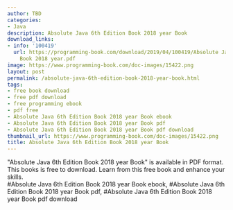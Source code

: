 ```yaml
---
author: TBD
categories:
- Java
description: Absolute Java 6th Edition Book 2018 year Book
download_links:
- info: '100419'
  url: https://programming-book.com/download/2019/04/100419/Absolute Java 6th Edition
    Book 2018 year.pdf
image: https://www.programming-book.com/doc-images/15422.png
layout: post
permalink: /absolute-java-6th-edition-book-2018-year-book.html
tags:
- free book download
- free pdf download
- free programming ebook
- pdf free
- Absolute Java 6th Edition Book 2018 year Book ebook
- Absolute Java 6th Edition Book 2018 year Book pdf
- Absolute Java 6th Edition Book 2018 year Book pdf download
thumbnail_url: https://www.programming-book.com/doc-images/15422.png
title: Absolute Java 6th Edition Book 2018 year Book
---
```


 
<div class="item-desc text-justify">
  "Absolute Java 6th Edition Book 2018 year Book" is available in PDF format. This books is free to download. Learn from this free book and enhance your skills.
  <br>
  #Absolute Java 6th Edition Book 2018 year Book ebook, #Absolute Java 6th Edition Book 2018 year Book pdf, #Absolute Java 6th Edition Book 2018 year Book pdf download
</div>